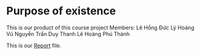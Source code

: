 # Purpose of existence
This is our product of this course project
Members:
Lê Hồng Đức
Lý Hoàng Vũ
Nguyễn Trần Duy Thanh
Lê Hoàng Phú Thành

This is our [Report](https://docs.google.com/document/d/1Src5BXNvXIZybXCgHOXdgkhZydsWLsfJvVyEws8_SJ0/edit?usp=sharing) file.


